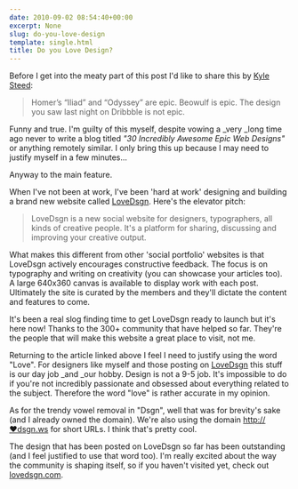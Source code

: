 ```yaml
---
date: 2010-09-02 08:54:40+00:00
excerpt: None
slug: do-you-love-design
template: single.html
title: Do you Love Design?
---
```


Before I get into the meaty part of this post I'd like to share this by [Kyle Steed](http://kylesteed.com/2010/epic-shmepic/):


<blockquote><p>Homer’s “Iliad” and “Odyssey” are epic. Beowulf is epic. The design you saw last night on Dribbble is not epic.</p></blockquote>


Funny and true. I'm guilty of this myself, despite vowing a _very _long time ago never to write a blog titled _"30 Incredibly Awesome Epic Web Designs"_ or anything remotely similar. I only bring this up because I may need to justify myself in a few minutes...

Anyway to the main feature.

When I've not been at work, I've been 'hard at work' designing and building a brand new website called [LoveDsgn](http://lovedsgn.com). Here's the elevator pitch:


<blockquote><p>LoveDsgn is a new social website for designers, typographers, all kinds of creative people. It's a platform for sharing, discussing and improving your creative output.<p></blockquote>


What makes this different from other 'social portfolio' websites is that LoveDsgn actively encourages constructive feedback. The focus is on typography and writing on creativity (you can showcase your articles too). A large 640x360 canvas is available to display work with each post. Ultimately the site is curated by the members and they'll dictate the content and features to come.

It's been a real slog finding time to get LoveDsgn ready to launch but it's here now! Thanks to the 300+ community that have helped so far. They're the people that will make this website a great place to visit, not me.

Returning to the article linked above I feel I need to justify using the word "Love". For designers like myself and those posting on [LoveDsgn](http://lovedsgn.com) this stuff is our day job _and _our hobby. Design is not a 9-5 job. It's impossible to do if you're not incredibly passionate and obsessed about everything related to the subject. Therefore the word "love" is rather accurate in my opinion.

As for the trendy vowel removal in "Dsgn", well that was for brevity's sake (and I already owned the domain). We're also using the domain [http://♥dsgn.ws](http://xn--dsgn-4u3b.ws/) for short URLs. I think that's pretty cool.

The design that has been posted on LoveDsgn so far has been outstanding (and I feel justified to use that word too). I'm really excited about the way the community is shaping itself, so if you haven't visited yet, check out [lovedsgn.com](http://lovedsgn.com).
